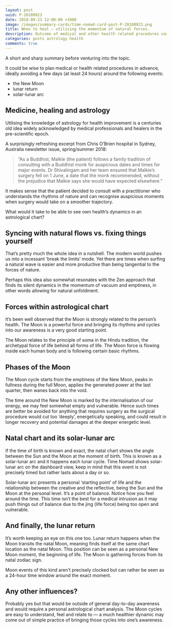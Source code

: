```yaml
---
layout: post
uuid: P-20180923
date: 2018-09-23 12:00:00 +1000
image: /images/summary-cards/time-nomad-card-post-P-20180923.png
title: When to heal — utilising the momentum of natural forces.
description: Outcome of medical and other health related procedures could benefit if planned and scheduled in advance. This approach allows for a better healing flow as being in sync with the dynamics of nature allows to ‘surf’ the momentum of natural forces in a situation when every bit of extra help is more than welcome.
categories: posts astrology health
comments: true
---
```


A short and sharp summary before venturing into the topic.

It could be wise to plan medical or health related procedures in advance, ideally avoiding a few days (at least 24 hours) around the following events:
- the New Moon
- lunar return
- solar-lunar arc

## Medicine, healing and astrology

Utilising the knowledge of astrology for health improvement is a centuries old idea widely acknowledged by medical professionals and healers in the pre-scientific epoch.

A surprisingly refreshing excerpt from Chris O’Brien hospital in Sydney, Australia newsletter issue, spring/summer 2018:

> “As a Buddhist, Malkie (the patient) follows a family tradition of consulting with a Buddhist monk for auspicious dates and times for major events. Dr Shivalingam and her team ensured that Malkie’s surgery fell on 1 June, a date that the monk recommended, without the prejudice that Malkie says she would have expected elsewhere.”

It makes sense that the patient decided to consult with a practitioner who understands the rhythms of nature and can recognise auspicious moments when surgery would take on a smoother trajectory. 

What would it take to be able to see own health’s dynamics in an astrological chart?

## Syncing with natural flows vs. fixing things yourself

That’s pretty much the whole idea in a nutshell. The modern world pushes us into a incessant ‘break the limits’ mode. Yet there are times when surfing a natural wave is easier and more productive than being tangential to the forces of nature.

Perhaps this idea also somewhat resonates with the Zen approach that finds its silent dynamics in the momentum of vacuum and emptiness, in other words allowing for natural unfoldment.

## Forces within astrological chart

It’s been well observed that the Moon is strongly related to the person’s health. The Moon is a powerful force and bringing its rhythms and cycles into our awareness is a very good starting point.

The Moon relates to the principle of soma in the Hindu tradition, the archetypal force of life behind all forms of life. The Moon force is flowing inside each human body and is following certain basic rhythms.

## Phases of the Moon

The Moon cycle starts from the emptiness of the New Moon, peaks in fullness during the full Moon, applies the generated power at the last quarter, then wanes back into the void.

The time around the New Moon is marked by the internalisation of our energy, we may feel somewhat empty and vulnerable. Hence such times are better be avoided for anything that requires surgery as the surgical procedure would cut too ‘deeply’, energetically speaking, and could result in longer recovery and potential damages at the deeper energetic level.

## Natal chart and its solar-lunar arc

If the time of birth is known and exact, the natal chart shows the angle between the Sun and the Moon at the moment of birth. This is known as a solar-lunar arc and it happens each lunar cycle. Time Nomad shows solar-lunar arc on the dashboard view, keep in mind that this event is not precisely timed but rather lasts about a day or so.

Solar-lunar arc presents a personal ‘starting point’ of life and the relationship between the creative and the reflective, being the Sun and the Moon at the personal level. It’s a point of balance. Notice how you feel around the time. This time isn’t the best for a medical intrusion as it may push things out of balance due to the jing (life force) being too open and vulnerable.

## And finally, the lunar return

It’s worth keeping an eye on this one too. Lunar return happens when the Moon transits the natal Moon, meaning finds itself at the same chart location as the natal Moon. This position can be seen as a personal New Moon moment, the beginning of life. The Moon is gathering forces from its natal zodiac sign.

Moon events of this kind aren’t precisely clocked but can rather be seen as a 24-hour time window around the exact moment.

## Any other influences?

Probably yes but that would be outside of general day-to-day awareness and would require a personal astrological chart analysis. The Moon cycles are easy to understand, feel and relate to — a much healthier dynamic may come out of simple practice of bringing those cycles into one’s awareness.
